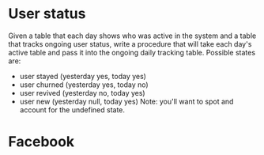 # User status

Given a table that each day shows who was active in the  system and a table that tracks ongoing user status, write a procedure that will take each day's active table and pass it into the ongoing daily tracking table. Possible states are: 
* user stayed (yesterday yes, today yes) 
* user churned (yesterday yes, today no) 
* user revived (yesterday no, today yes) 
* user new (yesterday null, today yes) 
Note: you'll want to spot and account for the undefined state.

# Facebook
